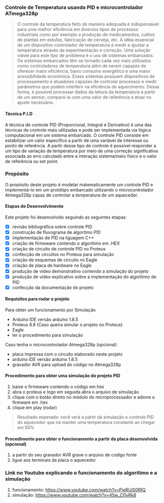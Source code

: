 
### Controle de Temperatura usando PID e microcontrolador ATmega328p

> O controle da temperatura feito de maneira adequada é indispensável para uma melhor eficiência em diversos tipos de processos industriais como por exemplo a produção de medicamentos, cultivo de plantas em estufas, fabricação de cerveja, etc. 
A idéia essencial de um dispositivo controlador de temperatura é medir e ajustar a temperatura através da experimentação e correção.  Uma solução viável para este tipo de problema é o uso de sistemas embarcados. 
Os sistemas embarcados têm se tornado cada vez mais utilizados como controladores de temperatura além de serem capazes de oferecer maior eficiência, baixo consumo energético e uma maior acessibilidade econômica. Esses sistemas possuem dispositivos de processamento e atuadores capazes de controlar processos e medir  parâmetros que podem  interferir na eficiência de aquecimento.  Dessa forma, é possível processar dados de leitura da temperatura a partir de um sensor,  compará-la com uma valor de referência e atuar no ajuste necessário. 

#### Técnica P.I.D 
A técnica de controle PID (Proporcional, Integral e Derivativo) é uma das técnicas de controle mais utilizadas e pode ser implementada via lógica computacional em um sistema embarcado. O controle PID consiste em estabilizar um valor específico a partir de uma variável de interesse ou ponto de referência. A partir desse tipo de controle é possível responder a um tipo de variação da temperatura por meio de uma correção significativa associada ao erro  calculado entre a interação sistema/meio físico e o valor de referência ou set point.

### Propósito 

O propósito  deste projeto é modelar matematicamente um controle PID  e implementá-lo em um  protótipo embarcado utilizando o microcontrolador Atmega328p capaz de  controlar a temperatura de um aquecedor.


#### Etapas de Desenvolvimento
Este projeto foi desenvolvido seguindo as seguintes etapas:

* [x] revisão bibliográfica sobre controle PID
* [x] construção de fluxograma de algorítmo PID  
* [x] implementação de PID na liguagem C++
* [x] criação de firmeware contendo o algorítimo em .HEX
* [x] criação de circuito de controle PID no Proteus
* [x] confecção de circuitos no Proteus para simulação
* [x] criação de esquemas de circuito no Eagle
* [x] criação de placa de hardware no Eagle
* [x] produção de vídeo demonstrativo contendo a simulação do projeto 
* [x] produção de vídeo explicativo sobre a implementação do algorítimo de PID
* [x] confecção da documentação do projeto

#### Requisitos para rodar o projeto

Para obter um funcionamento por Simulação

* Arduino IDE versão arduino 1.8.5
* Proteus 8.8 (Caso queira simular o projeto no Proteus)
* Eagle 
* ler o procedimento para simulação

Caso tenha o microcontrolador Atmega328p (opcional)

* placa impressa com o circuito elaborado neste projeto
* arduino IDE versão arduino 1.8.5
* gravador AVR para upload do código no Atmega328p

#### Procedimento para obter uma simulação do projeto PID

1. baixe o firmeware contendo o código em hex
2. abra o proteus e logo em seguida abra o arquivo de simulação
3. clique com o botão direito no módulo do microprocessador e adione o firmware em .hex 
4. clique em play (rodar)

> Resultado esperado: você verá a partir da simulação o controle PID do aquecedor que irá manter uma temperatura constante ao chegar em 50% 



#### Procedimento para obter o funcionamento a partir da placa desenvolvida (opcional)

1. a partir do seu gravador AVR grave o arquivo de codigo fonte 
2. ligue aos terminais da placa o aquecedor

### Link no Youtube explicando o funcionamento do algorítimo e a simulação

1. funcionamento: https://www.youtube.com/watch?v=PiqRUjS0RfQ
2. simulação: https://www.youtube.com/watch?v=45w_CI1vRk8






